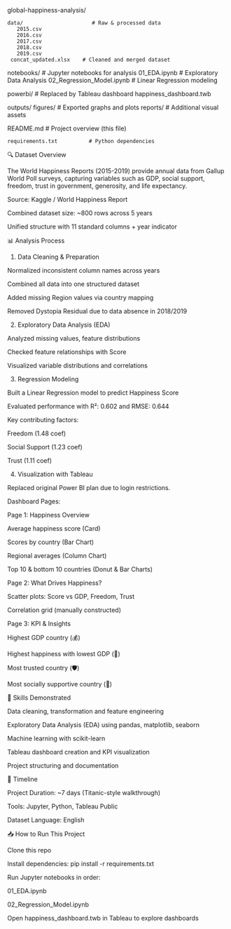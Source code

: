 global-happiness-analysis/

    data/                      # Raw & processed data
       2015.csv
       2016.csv
       2017.csv
       2018.csv
       2019.csv
     concat_updated.xlsx    # Cleaned and merged dataset
   notebooks/                # Jupyter notebooks for analysis
     01_EDA.ipynb          # Exploratory Data Analysis
     02_Regression_Model.ipynb  # Linear Regression modeling

   powerbi/                  # Replaced by Tableau dashboard
     happiness_dashboard.twb
  
   outputs/
     figures/              # Exported graphs and plots
     reports/              # Additional visual assets

  README.md                 # Project overview (this file)

    requirements.txt          # Python dependencies









🔍 Dataset Overview

The World Happiness Reports (2015-2019) provide annual data from Gallup World Poll surveys, capturing variables such as GDP, social support, freedom, trust in government, generosity, and life expectancy.

Source: Kaggle / World Happiness Report

Combined dataset size: ~800 rows across 5 years

Unified structure with 11 standard columns + year indicator

📊 Analysis Process

1. Data Cleaning & Preparation

Normalized inconsistent column names across years

Combined all data into one structured dataset

Added missing Region values via country mapping

Removed Dystopia Residual due to data absence in 2018/2019

2. Exploratory Data Analysis (EDA)

Analyzed missing values, feature distributions

Checked feature relationships with Score

Visualized variable distributions and correlations

3. Regression Modeling

Built a Linear Regression model to predict Happiness Score

Evaluated performance with R²: 0.602 and RMSE: 0.644

Key contributing factors:

Freedom (1.48 coef)

Social Support (1.23 coef)

Trust (1.11 coef)

4. Visualization with Tableau

Replaced original Power BI plan due to login restrictions.

Dashboard Pages:

Page 1: Happiness Overview

Average happiness score (Card)

Scores by country (Bar Chart)

Regional averages (Column Chart)

Top 10 & bottom 10 countries (Donut & Bar Charts)

Page 2: What Drives Happiness?

Scatter plots: Score vs GDP, Freedom, Trust

Correlation grid (manually constructed)

Page 3: KPI & Insights

Highest GDP country (💰)

Highest happiness with lowest GDP (🧠)

Most trusted country (🛡)

Most socially supportive country (👥)



🚀 Skills Demonstrated

Data cleaning, transformation and feature engineering

Exploratory Data Analysis (EDA) using pandas, matplotlib, seaborn

Machine learning with scikit-learn

Tableau dashboard creation and KPI visualization

Project structuring and documentation

📆 Timeline

Project Duration: ~7 days (Titanic-style walkthrough)

Tools: Jupyter, Python, Tableau Public

Dataset Language: English

📥 How to Run This Project

Clone this repo

Install dependencies: pip install -r requirements.txt

Run Jupyter notebooks in order:

01_EDA.ipynb

02_Regression_Model.ipynb

Open happiness_dashboard.twb in Tableau to explore dashboards

